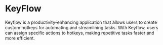 # KeyFlow
Keyflow is a productivity-enhancing application that allows users to create custom hotkeys for automating and streamlining tasks. With Keyflow, users can assign specific actions to hotkeys, making repetitive tasks faster and more efficient.
